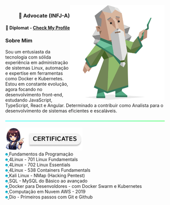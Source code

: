 <img align="right" src="https://raw.githubusercontent.com/Harlocks/design/main/assets/inkscape/characters/images.png" width="300px">

<div align="right">
    <h3>🔷 Advocate (INFJ-A)</h3>
    <h4>🔶 Diplomat - <a href="https://www.16personalities.com/profiles/b09e726debf10" target="_blank">Check My Profile</a></h4>
</div>

<div align="left">
    <h3>Sobre Mim</h3>
        <p>Sou um entusiasta da tecnologia com sólida experiência em administração de sistemas
            Linux, automação e expertise em ferramentas como Docker e Kubernetes.
            Estou em constante evolução, agora focando no desenvolvimento front-end, estudando JavaScript,
            TypeScript, React e Angular. Determinado a contribuir como Analista para o desenvolvimento
            de sistemas eficientes e escaláveis. </p>
        <!-- <p>Com expertise em DevOps e Bash; Certificado em Linux, Docker ( + Swarm & Compose), Kubernetes, SQL e Git; JavaScript, Typescript, React e Angular. </p> -->
</div>

[comment]: <> (Separator)
<img align="center" src="https://github.com/Harlocks/design/blob/main/assets/inkscape/separators/Line.png?raw=true">

<!-- > [!NOTE]
> Além do exposto, detenho proficiência em HTML, CSS, YAML e Markdown. -->
<img src="https://github.com/Harlocks/design/blob/main/assets/figma/banners/BannerCertificatev2.png?raw=true">

<div align="left">
    <a href="https://www.linkedin.com/learning/certificates/504f4d9f40072b744092bb6c2950823c9a445bd505361a698ef34e99055a8a36">
        <img src="https://github.com/Harlocks/design/blob/main/assets/figma/separators/Circle.png?raw=true">
    </a>
    Fundamentos da Programação
    <br>
    <a href="https://aia.4linux.com.br/pluginfile.php/1/tool_certificate/issues/1669678508/1367924847ER.pdf">
        <img src="https://github.com/Harlocks/design/blob/main/assets/figma/separators/Circle.png?raw=true">
    </a>
    4Linux - 701 Linux Fundamentals
    <br>
    <a href="https://aia.4linux.com.br/pluginfile.php/1/tool_certificate/issues/1675391171/1810068390ER.pdf">
        <img src="https://github.com/Harlocks/design/blob/main/assets/figma/separators/Circle.png?raw=true">
    </a>
    4Linux - 702 Linux Essentials
    <br>
    <a href="https://aia.4linux.com.br/pluginfile.php/1/tool_certificate/issues/1676249944/1781286897ER.pdf">
    <img src="https://github.com/Harlocks/design/blob/main/assets/figma/separators/Circle.png?raw=true">
    </a>
    4Linux - 538 Containers Fundamentals
    <br>
    <a href="https://www.udemy.com/certificate/UC-e8b41492-3cd0-46c1-b856-0f735d019834/">
    <img src="https://github.com/Harlocks/design/blob/main/assets/figma/separators/Circle.png?raw=true">
    </a>
    Kali Linux - NMap (Hacking Pentest)
    <br>
    <a href="https://www.udemy.com/certificate/UC-aa4e9467-d4f2-4b8a-86dd-a66195db4539/">
    <img src="https://github.com/Harlocks/design/blob/main/assets/figma/separators/Circle.png?raw=true">
    </a>
    SQL - MySQL do Básico ao avançado
    <br>
    <a href="https://www.udemy.com/certificate/UC-617eb56e-2a47-4315-ae81-f21d7c7c11d6/">
    <img src="https://github.com/Harlocks/design/blob/main/assets/figma/separators/Circle.png?raw=true">
    </a>
    Docker para Desenvoldores - com Docker Swarm e Kubernetes
    <br>
    <a href="https://www.udemy.com/certificate/UC-BQ9AEU2Z/">
    <img src="https://github.com/Harlocks/design/blob/main/assets/figma/separators/Circle.png?raw=true">
    </a>
    Computação em Nuvem AWS - 2019
    <br>
    <a href="https://github.com/Harlocks/certificates/blob/main/certificates/Dio%20-%20Primeiros%20passos%20com%20Git%20e%20Github.pdf">
    <img src="https://github.com/Harlocks/design/blob/main/assets/figma/separators/Circle.png?raw=true">
    </a>
    Dio - Primeiros passos com Git e Github
    <br>
</div>

<!-- <p align="center">
    <img src="https://github.com/Harlocks/keypirinha/blob/main/assets/images/separatorCircle.png?raw=true">
    <a>Fundamentos da Programação</a>
    <img src="https://github.com/Harlocks/keypirinha/blob/main/assets/images/separatorCircle.png?raw=true">
    <a>4Linux - 701 Linux Fundamentals</a>
    <img src="https://github.com/Harlocks/keypirinha/blob/main/assets/images/separatorCircle.png?raw=true">
    <a>4Linux - 702 Linux Essentials</a>
    <img src="https://github.com/Harlocks/keypirinha/blob/main/assets/images/separatorCircle.png?raw=true">
    <a>Kali Linux - NMap (Hacking e Pentest)</a>
    <img src="https://github.com/Harlocks/keypirinha/blob/main/assets/images/separatorCircle.png?raw=true">
    <a>SQL - MYSQL do Básico ao avançado</a>
    <img src="https://github.com/Harlocks/keypirinha/blob/main/assets/images/separatorCircle.png?raw=true">
    <a>Docker para Desenvolvedores - com Docker Swarm e Kubernetes</a>
    <img src="https://github.com/Harlocks/keypirinha/blob/main/assets/images/separatorCircle.png?raw=true">
    <a>Computação em Nuvem AWS - 2019</a>
    <img src="https://github.com/Harlocks/keypirinha/blob/main/assets/images/separatorCircle.png?raw=true">
    <a>Dio - Primeiros passos com Git e Github</a>
</p> -->

<!--
- <a href="https://www.linkedin.com/learning/certificates/504f4d9f40072b744092bb6c2950823c9a445bd505361a698ef34e99055a8a36"><img src="https://raw.githubusercontent.com/Harlocks/design/b9b7ba98d2e3a76790b37dc74058a2a9fff94af0/assets/inkscape/buttons/RedirectFigma.png"><a/><b> Fundamentos da programação</b> 
- <a href="https://aia.4linux.com.br/pluginfile.php/1/tool_certificate/issues/1669678508/1367924847ER.pdf"><img src="https://raw.githubusercontent.com/Harlocks/design/b9b7ba98d2e3a76790b37dc74058a2a9fff94af0/assets/inkscape/buttons/RedirectFigma.png"><a/><b> 4Linux - 701 Linux Fundamentals<b/> 
- <a href="https://aia.4linux.com.br/pluginfile.php/1/tool_certificate/issues/1675391171/1810068390ER.pdf"><img src="https://raw.githubusercontent.com/Harlocks/design/b9b7ba98d2e3a76790b37dc74058a2a9fff94af0/assets/inkscape/buttons/RedirectFigma.png"><a/><b> 4Linux - 702 Linux Essentials<b/> 
- <a href="https://aia.4linux.com.br/pluginfile.php/1/tool_certificate/issues/1676249944/1781286897ER.pdf"><img src="https://raw.githubusercontent.com/Harlocks/design/b9b7ba98d2e3a76790b37dc74058a2a9fff94af0/assets/inkscape/buttons/RedirectFigma.png"><a/><b> 4Linux - 538 Containers Fundamentals<b/> 
- <a href="https://www.udemy.com/certificate/UC-e8b41492-3cd0-46c1-b856-0f735d019834/"><img src="https://raw.githubusercontent.com/Harlocks/design/b9b7ba98d2e3a76790b37dc74058a2a9fff94af0/assets/inkscape/buttons/RedirectFigma.png"><a/><b> Kali Linux - NMap (Hacking e Pentest)<b/> 
- <a href="https://www.udemy.com/certificate/UC-aa4e9467-d4f2-4b8a-86dd-a66195db4539/"><img src="https://raw.githubusercontent.com/Harlocks/design/b9b7ba98d2e3a76790b37dc74058a2a9fff94af0/assets/inkscape/buttons/RedirectFigma.png"><a/><b> SQL - MySQL do Básico ao Avançado<b/> 
- <a href="https://www.udemy.com/certificate/UC-617eb56e-2a47-4315-ae81-f21d7c7c11d6/"><img src="https://raw.githubusercontent.com/Harlocks/design/b9b7ba98d2e3a76790b37dc74058a2a9fff94af0/assets/inkscape/buttons/RedirectFigma.png"><a/><b> Docker para Desenvolvedores - com Docker Swarm e Kubernetes<b/> 
- <a href="https://www.udemy.com/certificate/UC-BQ9AEU2Z/"><img src="https://raw.githubusercontent.com/Harlocks/design/b9b7ba98d2e3a76790b37dc74058a2a9fff94af0/assets/inkscape/buttons/RedirectFigma.png"><a/><b> Computação em Nuvem AWS - 2019<b/>
- <a href="https://github.com/Harlocks/certificates/blob/main/certificates/Dio%20-%20Primeiros%20passos%20com%20Git%20e%20Github.pdf"><img src="https://raw.githubusercontent.com/Harlocks/design/b9b7ba98d2e3a76790b37dc74058a2a9fff94af0/assets/inkscape/buttons/RedirectFigma.png"><a/><b> Dio - Primeiros passos com Git e GitHub<b/>
-->